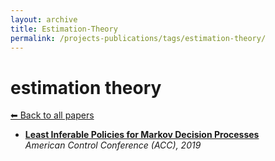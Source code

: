 ```yaml
---
layout: archive
title: Estimation-Theory
permalink: /projects-publications/tags/estimation-theory/
---
```


# estimation theory
[⬅ Back to all papers](../papers.md)

- **[Least Inferable Policies for Markov Decision Processes](../papers.md)**  
  *American Control Conference (ACC), 2019*